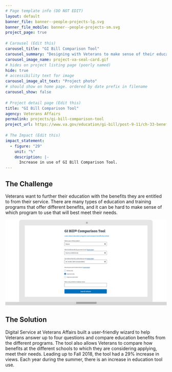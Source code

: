 ```yaml
---
# Page template info (DO NOT EDIT)
layout: default
banner_file: banner--people-projects-lg.svg
banner_file_mobile: banner--people-projects-sm.svg
project_page: true

# Carousel (Edit this)
carousel_title: "GI Bill Comparison Tool"
carousel_summary: "Designing with Veterans to make sense of their education and training benefits."
carousel_image_name: project-va-seal-card.gif
# hides on project listing page (poorly named)
hide: true
# accessibility text for image
carousel_image_alt_text: "Project photo"
# should show on home page. ordered by date prefix in filename
carousel_show: false

# Project detail page (Edit this)
title: "GI Bill Comparison Tool"
agency: Veterans Affairs
permalink: projects/gi-bill-comparison-tool
project_url: https://www.va.gov/education/gi-bill/post-9-11/ch-33-benefit

# The Impact (Edit this)
impact_statement:
  - figure: "29"
    unit: "%"
    description: |-
      Increase in use of GI Bill Comparison Tool.
---
```


## The Challenge

Veterans want to further their education with the benefits they are entitled to from their service. There are many types of education and training programs that offer different benefits, and it can be hard to make sense of which program to use that will best meet their needs.

![](../images/project-va-gi-bill-comparison-ui.gif)

## The Solution

Digital Service at Veterans Affairs built a user-friendly wizard to help Veterans answer up to four questions and compare education benefits from the different programs. The tool also allows Veterans to compare how benefits at the different schools to which they are considering applying, meet their needs. Leading up to Fall 2018, the tool had a 29% increase in views. Each year during the summer, there is an increase in education tool use.

